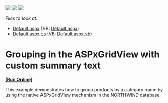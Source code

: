 <!-- default badges list -->
![](https://img.shields.io/endpoint?url=https://codecentral.devexpress.com/api/v1/VersionRange/128537538/12.2.8%2B)
[![](https://img.shields.io/badge/Open_in_DevExpress_Support_Center-FF7200?style=flat-square&logo=DevExpress&logoColor=white)](https://supportcenter.devexpress.com/ticket/details/E4666)
[![](https://img.shields.io/badge/📖_How_to_use_DevExpress_Examples-e9f6fc?style=flat-square)](https://docs.devexpress.com/GeneralInformation/403183)
<!-- default badges end -->
<!-- default file list -->
*Files to look at*:

* [Default.aspx](./CS/WebSite/Default.aspx) (VB: [Default.aspx](./VB/WebSite/Default.aspx))
* [Default.aspx.cs](./CS/WebSite/Default.aspx.cs) (VB: [Default.aspx.vb](./VB/WebSite/Default.aspx.vb))
<!-- default file list end -->
# Grouping in the ASPxGridView with custom summary text
<!-- run online -->
**[[Run Online]](https://codecentral.devexpress.com/e4666/)**
<!-- run online end -->


<p>This example demonstrates how to group products by a category name by using the native ASPxGridView mechanism in the NORTHWIND database.</p>

<br/>


